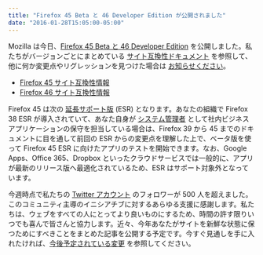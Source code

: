 ```yaml
---
title: "Firefox 45 Beta と 46 Developer Edition が公開されました"
date: "2016-01-28T15:05:00-05:00"
---
```

Mozilla は今日、[Firefox 45 Beta と 46 Developer Edition](https://www.mozilla.org/firefox/channel/) を公開しました。私たちがバージョンごとにまとめている [サイト互換性ドキュメント](https://www.fxsitecompat.dev/ja/docs/) を参照して、他に何か変更点やリグレッションを見つけた場合は [お知らせください](https://www.fxsitecompat.dev/ja/contribute/)。

* [Firefox 45 サイト互換性情報](https://www.fxsitecompat.dev/ja/versions/45/)
* [Firefox 46 サイト互換性情報](https://www.fxsitecompat.dev/ja/versions/46/)

Firefox 45 は次の [延長サポート版](https://www.mozilla.org/firefox/organizations/) (ESR) となります。あなたの組織で Firefox 38 ESR が導入されていて、あなた自身が [システム管理者](http://system-admin-girl.com/) として社内ビジネスアプリケーションの保守を担当している場合は、Firefox 39 から 45 までのドキュメントに目を通して前回の ESR からの変更点を理解した上で、ベータ版を使って Firefox 45 ESR に向けたアプリのテストを開始できます。なお、Google Apps、Office 365、Dropbox といったクラウドサービスでは一般的に、アプリが最新のリリース版へ最適化されているため、ESR はサポート対象外となっています。

今週時点で私たちの [Twitter アカウント](https://twitter.com/FxSiteCompat) のフォロワーが 500 人を超えました。このコミュニティ主導のイニシアチブに対するあらゆる支援に感謝します。私たちは、ウェブをすべての人にとってより良いものにするため、時間の許す限りいつでも喜んで皆さんと協力します。近々、今年あなたがサイトを新鮮な状態に保つためにすべきことをまとめた記事を公開する予定です。今すぐ見通しを手に入れたければ、[今後予定されている変更](https://www.fxsitecompat.dev/ja/versions/future/) を参照してください。
